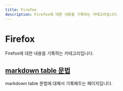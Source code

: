 ```yaml
---
title: Firefox
description: Firefox에 대한 내용을 기록하는 카테고리입니다. 
---
```



Firefox
===


Firefox에 대한 내용을 기록하는 카테고리입니다. 




[markdown table 문법](001-firefox-SEC_ERROR_PKCS11_GENERAL_ERROR.html 'markdown table 문법에 대해서 기록해두는 페이지입니다. ')
---


markdown table 문법에 대해서 기록해두는 페이지입니다. 
